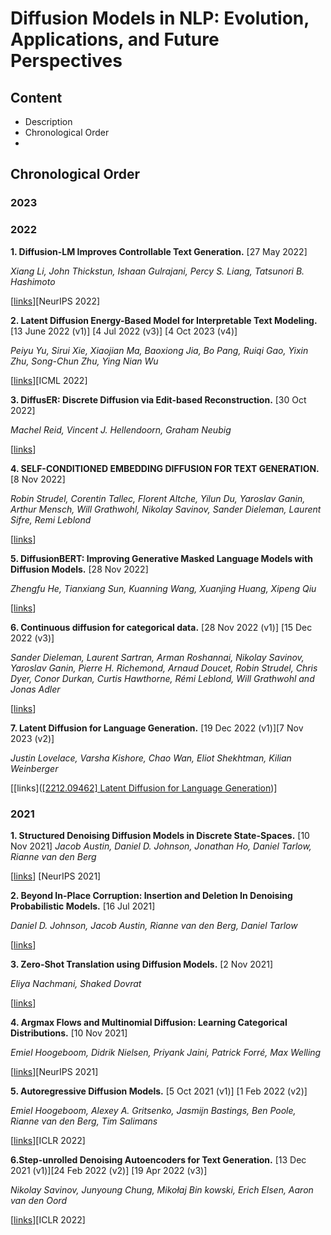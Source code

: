 # Diffusion Models in NLP: Evolution, Applications, and Future Perspectives

## Content

- Description
- Chronological Order
- 

## Chronological Order

### 2023

### 2022

**1. Diffusion-LM Improves Controllable Text Generation.** [27 May 2022]

*Xiang Li, John Thickstun, Ishaan Gulrajani, Percy S. Liang, Tatsunori B. Hashimoto*

[[links](https://proceedings.neurips.cc/paper_files/paper/2022/hash/1be5bc25d50895ee656b8c2d9eb89d6a-Abstract-Conference.html)][NeurIPS 2022]



**2. Latent Diffusion Energy-Based Model for Interpretable Text Modeling.** [13 June 2022 (v1)] [4 Jul 2022 (v3)] [4 Oct 2023 (v4)]

*Peiyu Yu, Sirui Xie, Xiaojian Ma, Baoxiong Jia, Bo Pang, Ruiqi Gao, Yixin Zhu, Song-Chun Zhu, Ying Nian Wu*

[[links](https://arxiv.org/abs/2206.05895)][ICML 2022]



**3. DiffusER: Discrete Diffusion via Edit-based Reconstruction.**  [30 Oct 2022]

*Machel Reid, Vincent J. Hellendoorn, Graham Neubig*

[[links](https://arxiv.org/abs/2210.16886)]



**4. SELF-CONDITIONED EMBEDDING DIFFUSION FOR TEXT GENERATION.**  [8 Nov 2022]

*Robin Strudel, Corentin Tallec, Florent Altche, Yilun Du, Yaroslav Ganin, Arthur Mensch, Will Grathwohl, Nikolay Savinov, Sander Dieleman, Laurent Sifre, Remi Leblond*

[[links](https://arxiv.org/abs/2211.04236)]



**5. DiffusionBERT: Improving Generative Masked Language Models with Diffusion Models.**  [28 Nov 2022]

*Zhengfu He, Tianxiang Sun, Kuanning Wang, Xuanjing Huang, Xipeng Qiu*

[[links](https://arxiv.org/abs/2211.15029)]



**6. Continuous diffusion for categorical data.** [28 Nov 2022 (v1)] [15 Dec 2022 (v3)]

*Sander Dieleman, Laurent Sartran, Arman Roshannai, Nikolay Savinov, Yaroslav Ganin, Pierre H. Richemond, Arnaud Doucet, Robin Strudel, Chris Dyer, Conor Durkan, Curtis Hawthorne, Rémi Leblond, Will Grathwohl and Jonas Adler*

[[links](https://arxiv.org/abs/2211.15089)]



**7. Latent Diffusion for Language Generation.** [19 Dec 2022 (v1)][7 Nov 2023 (v2)]

*Justin Lovelace, Varsha Kishore, Chao Wan, Eliot Shekhtman, Kilian Weinberger*

[[links]([[2212.09462] Latent Diffusion for Language Generation](https://arxiv.org/abs/2212.09462))]





### 2021

**1. Structured Denoising Diffusion Models in Discrete State-Spaces.**  [10 Nov 2021]
*Jacob Austin, Daniel D. Johnson, Jonathan Ho, Daniel Tarlow, Rianne van den Berg*

[[links](https://proceedings.neurips.cc/paper/2021/hash/958c530554f78bcd8e97125b70e6973d-Abstract.html)] [NeurIPS 2021]



**2. Beyond In-Place Corruption: Insertion and Deletion In Denoising Probabilistic Models.**  [16 Jul 2021]

*Daniel D. Johnson, Jacob Austin, Rianne van den Berg, Daniel Tarlow*

[[links](https://arxiv.org/abs/2107.07675)] 



**3. Zero-Shot Translation using Diffusion Models.**  [2 Nov 2021]

*Eliya Nachmani, Shaked Dovrat*

[[links](https://arxiv.org/abs/2111.01471)]



**4. Argmax Flows and Multinomial Diffusion: Learning Categorical Distributions.** [10 Nov 2021]

*Emiel Hoogeboom, Didrik Nielsen, Priyank Jaini, Patrick Forré, Max Welling*

[[links](https://openreview.net/forum?id=6nbpPqUCIi7)][NeurIPS 2021]



**5. Autoregressive Diffusion Models.** [5 Oct 2021 (v1)] [1 Feb 2022 (v2)]

*Emiel Hoogeboom, Alexey A. Gritsenko, Jasmijn Bastings, Ben Poole,  Rianne van den Berg, Tim Salimans*

[[links](https://openreview.net/pdf?id=Lm8T39vLDTE)][ICLR 2022]



**6.Step-unrolled Denoising Autoencoders for Text Generation.** [13 Dec 2021 (v1)][24 Feb 2022 (v2)] [19 Apr 2022 (v3)]

*Nikolay Savinov, Junyoung Chung, Mikołaj Bin ́kowski, Erich Elsen, Aaron van den Oord*

[[links](https://arxiv.org/pdf/2112.06749.pdf)][ICLR 2022]




